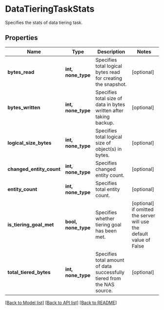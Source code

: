 # DataTieringTaskStats

Specifies the stats of data tiering task.

## Properties
Name | Type | Description | Notes
------------ | ------------- | ------------- | -------------
**bytes_read** | **int, none_type** | Specifies total logical bytes read for creating the snapshot. | [optional] 
**bytes_written** | **int, none_type** | Specifies total size of data in bytes written after taking backup. | [optional] 
**logical_size_bytes** | **int, none_type** | Specifies total logical size of object(s) in bytes. | [optional] 
**changed_entity_count** | **int, none_type** | Specifies changed entity count. | [optional] 
**entity_count** | **int, none_type** | Specifies total entity count. | [optional] 
**is_tiering_goal_met** | **bool, none_type** | Specifies whether tiering goal has been met. | [optional]  if omitted the server will use the default value of False
**total_tiered_bytes** | **int, none_type** | Specifies total amount of data successfully tiered from the NAS source. | [optional] 

[[Back to Model list]](../README.md#documentation-for-models) [[Back to API list]](../README.md#documentation-for-api-endpoints) [[Back to README]](../README.md)


